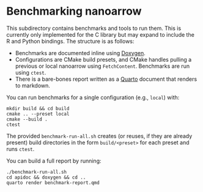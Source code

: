 <!---
  Licensed to the Apache Software Foundation (ASF) under one
  or more contributor license agreements.  See the NOTICE file
  distributed with this work for additional information
  regarding copyright ownership.  The ASF licenses this file
  to you under the Apache License, Version 2.0 (the
  "License"); you may not use this file except in compliance
  with the License.  You may obtain a copy of the License at

    http://www.apache.org/licenses/LICENSE-2.0

  Unless required by applicable law or agreed to in writing,
  software distributed under the License is distributed on an
  "AS IS" BASIS, WITHOUT WARRANTIES OR CONDITIONS OF ANY
  KIND, either express or implied.  See the License for the
  specific language governing permissions and limitations
  under the License.
-->

# Benchmarking nanoarrow

This subdirectory contains benchmarks and tools to run them. This is currently
only implemented for the C library but may expand to include the R and Python
bindings. The structure is as follows:

- Benchmarks are documented inline using [Doxygen](https://www.doxygen.nl/).
- Configurations are CMake build presets, and CMake handles pulling a previous
  or local nanoarrow using `FetchContent`. Benchmarks are run using `ctest`.
- There is a bare-bones report written as a [Quarto](https://quarto.org)
  document that renders to markdown.
  
You can run benchmarks for a single configuration (e.g., `local`) with:

```shell
mkdir build && cd build
cmake .. --preset local
cmake --build .
ctest
```

The provided `benchmark-run-all.sh` creates (or reuses, if they are already
present) build directories in the form `build/<preset>` for each preset
and runs `ctest`.

You can build a full report by running:

```shell
./benchmark-run-all.sh
cd apidoc && doxygen && cd ..
quarto render benchmark-report.qmd
```
